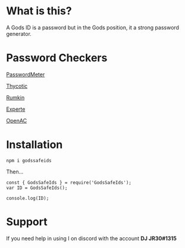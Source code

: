 # What is this?

A Gods ID is a password but in the Gods position, it a strong password generator.

# Password Checkers

[PasswordMeter](http://www.passwordmeter.com/)

[Thycotic](https://thycotic.com/resources/password-strength-checker/)

[Rumkin](http://rumkin.com/tools/password/passchk.php)

[Experte](https://www.experte.com/password-check)

[OpenAC](https://www2.open.ac.uk/openlearn/password_check/)

# Installation

`npm i godssafeids`

Then...

```
const { GodsSafeIds } = require('GodsSafeIds');
var ID = GodsSafeIds();

console.log(ID);
```

# Support

If you need help in using I on discord with the account **DJ JR30#1315**

